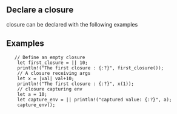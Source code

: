  ## Declare a closure
  closure can be declared with the following examples
 ## Examples
 ```
    // Define an empty closure
     let first_closure = || 10;
     println!("The first closure : {:?}", first_closure());
     // A closure receiving args
     let x = |val| val+10;
     println!("The first closure : {:?}", x(1));
     // closure capturing env
     let a = 10;
     let capture_env = || println!("captured value: {:?}", a);
     capture_env();
 ```
